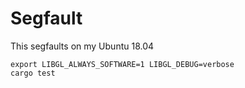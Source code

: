 # Segfault

This segfaults on my Ubuntu 18.04

```
export LIBGL_ALWAYS_SOFTWARE=1 LIBGL_DEBUG=verbose
cargo test
```

